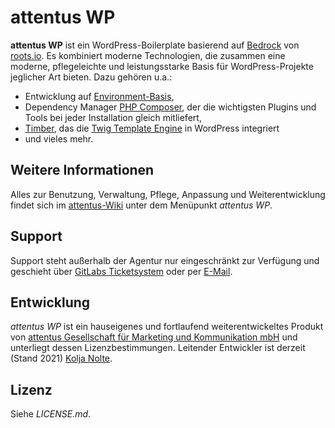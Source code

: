 # attentus WP

**attentus WP** ist ein WordPress-Boilerplate basierend auf [Bedrock](https://roots.io/bedrock/) von [roots.io](https://roots.io). Es kombiniert moderne Technologien, die zusammen eine moderne, pflegeleichte und leistungsstarke Basis für WordPress-Projekte jeglicher Art bieten. Dazu gehören u.a.:

* Entwicklung auf [Environment-Basis](https://symfony.com/components/Dotenv),
* Dependency Manager [PHP Composer](https://getcomposer.org/), der die wichtigsten Plugins und Tools bei jeder Installation gleich mitliefert,
* [Timber](https://github.com/timber/timber), das die [Twig Template Engine](https://twig.symfony.com/) in WordPress integriert
* und vieles mehr.

## Weitere Informationen

Alles zur Benutzung, Verwaltung, Pflege, Anpassung und Weiterentwicklung findet sich im [attentus-Wiki](https://wiki.attentus.com/) unter dem Menüpunkt *attentus WP*.

## Support

Support steht außerhalb der Agentur nur eingeschränkt zur Verfügung und geschieht über [GitLabs Ticketsystem](https://gitlab.com/attentus/intern/attentus-wp/-/issues) oder per [E-Mail](mailto:nolte@attentus.com).

## Entwicklung

*attentus WP* ist ein hauseigenes und fortlaufend weiterentwickeltes Produkt von [attentus Gesellschaft für Marketing und Kommunikation mbH](https://www.attentus.com/) und unterliegt dessen Lizenzbestimmungen. Leitender Entwickler ist derzeit (Stand 2021) [Kolja Nolte](mailto:nolte@attentus.com).

## Lizenz

Siehe *LICENSE.md*.
